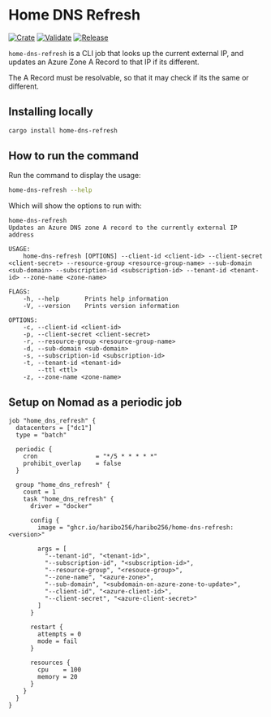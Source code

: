 # Home DNS Refresh

[![Crate](https://img.shields.io/crates/v/home-dns-refresh.svg)](https://crates.io/crates/dioxus)
[![Validate](https://github.com/haribo256/home-dns-refresh/actions/workflows/validate.yml/badge.svg)](https://github.com/haribo256/home-dns-refresh/actions/workflows/validate.yml)
[![Release](https://github.com/haribo256/home-dns-refresh/actions/workflows/release.yml/badge.svg)](https://github.com/haribo256/home-dns-refresh/actions/workflows/release.yml)

`home-dns-refresh` is a CLI job that looks up the current external IP, and updates an Azure Zone A Record to that IP if its different.

The A Record must be resolvable, so that it may check if its the same or different.

## Installing locally

```sh
cargo install home-dns-refresh
```

## How to run the command

Run the command to display the usage:

  ```sh
  home-dns-refresh --help
  ```

Which will show the options to run with:

  ```
  home-dns-refresh
  Updates an Azure DNS zone A record to the currently external IP address

  USAGE:
      home-dns-refresh [OPTIONS] --client-id <client-id> --client-secret <client-secret> --resource-group <resource-group-name> --sub-domain <sub-domain> --subscription-id <subscription-id> --tenant-id <tenant-id> --zone-name <zone-name>

  FLAGS:
      -h, --help       Prints help information
      -V, --version    Prints version information

  OPTIONS:
      -c, --client-id <client-id>                   
      -p, --client-secret <client-secret>           
      -r, --resource-group <resource-group-name>    
      -d, --sub-domain <sub-domain>                 
      -s, --subscription-id <subscription-id>       
      -t, --tenant-id <tenant-id>                   
          --ttl <ttl>                               
      -z, --zone-name <zone-name>   
  ```

## Setup on Nomad as a periodic job

```hcl
job "home_dns_refresh" {
  datacenters = ["dc1"]
  type = "batch"

  periodic {
    cron                = "*/5 * * * * *"
    prohibit_overlap    = false
  }

  group "home_dns_refresh" {
    count = 1
    task "home_dns_refresh" {
      driver = "docker"

      config {
        image = "ghcr.io/haribo256/haribo256/home-dns-refresh:<version>"

        args = [
          "--tenant-id", "<tenant-id>",
          "--subscription-id", "<subscription-id>",
          "--resource-group", "<resouce-group>",
          "--zone-name", "<azure-zone>",
          "--sub-domain", "<subdomain-on-azure-zone-to-update>",
          "--client-id", "<azure-client-id>",
          "--client-secret", "<azure-client-secret>"
        ]
      }

      restart {
        attempts = 0
        mode = fail
      }

      resources {
        cpu    = 100
        memory = 20
      }
    }
  }
}
```
